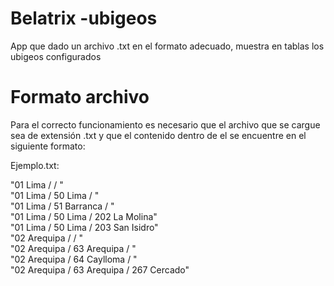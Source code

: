 # Belatrix -ubigeos

App que dado un archivo .txt en el formato adecuado, muestra en tablas los ubigeos configurados

# Formato archivo

Para el correcto funcionamiento es necesario que el archivo que se cargue sea de extensión .txt y que el contenido dentro de el se encuentre en el siguiente formato:

Ejemplo.txt:<br/>

"01 Lima /  / "<br/>
"01 Lima / 50 Lima / "<br/>
"01 Lima / 51 Barranca / "<br/>
"01 Lima / 50 Lima / 202 La Molina"<br/>
"01 Lima / 50 Lima / 203 San Isidro"<br/>
"02 Arequipa /  / "<br/>
"02 Arequipa / 63 Arequipa / "<br/>
"02 Arequipa / 64 Caylloma / "<br/>
"02 Arequipa / 63 Arequipa / 267 Cercado"
